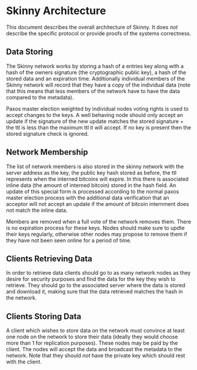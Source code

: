 # Skinny Architecture
This document describes the overall architecture of Skinny. It does *not* describe the specific protocol or provide proofs of the systems correctness.

## Data Storing
The Skinny network works by storing a hash of a entries key along with a hash of the owners signature (the cryptographic public key), a hash of the stored data and an expiration time. Additionally individual members of the Skinny network will record that they have a copy of the individual data (note that this means that less members of the network have to have the data compared to the metadata).

Paxos master election weighted by individual nodes voting rights is used to accept changes to the keys. A well behaving node should only accept an update if the signature of the new update matches the stored signature + the ttl is less than the maximum ttl it will accept. If no key is present then the stored signature check is ignored.

## Network Membership
The list of network members is also stored in the skinny network with the server address as the key, the public key hash stored as before, the ttl represents when the interned bitcoins will expire. In this there is associated inline data (the amount of interned bitcoin) stored in the hash field. An update of this special form is processed according to the normal paxos master election process with the additional data verification that an acceptor will not accept an update if the amount of bitcoin internment does not match the inline data.

Members are removed when a full vote of the network removes them. There is no expiration process for these keys. Nodes should make sure to updte their keys regularly, otherwise other nodes may propose to remove them if they have not been seen online for a period of time.

## Clients Retrieving Data
In order to retrieve data clients should go to as many network nodes as they desire for security purposes and find the data for the key they wish to retrieve. They should go to the associated server where the data is stored and download it, making sure that the data retrieved matches the hash in the network.

## Clients Storing Data
A client which wishes to store data on the network must convince at least one node on the network to store their data (ideally they would choose more than 1 for replication purposes). These nodes may be paid by the client. The nodes will accept the data and broadcast the metadata to the network. Note that they should *not* have the private key which should rest with the client.
